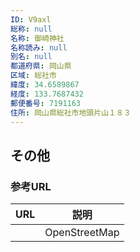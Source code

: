 ```yaml
---
ID: V9axl
総称: null
名称: 御崎神社
名称読み: null
別名: null
都道府県: 岡山県
区域: 総社市
緯度: 34.6589867
経度: 133.7687432
郵便番号: 7191163
住所: 岡山県総社市地頭片山１８３
---
```


## その他

### 参考URL

| URL | 説明          |
| --- | ------------- |
|     | OpenStreetMap |
